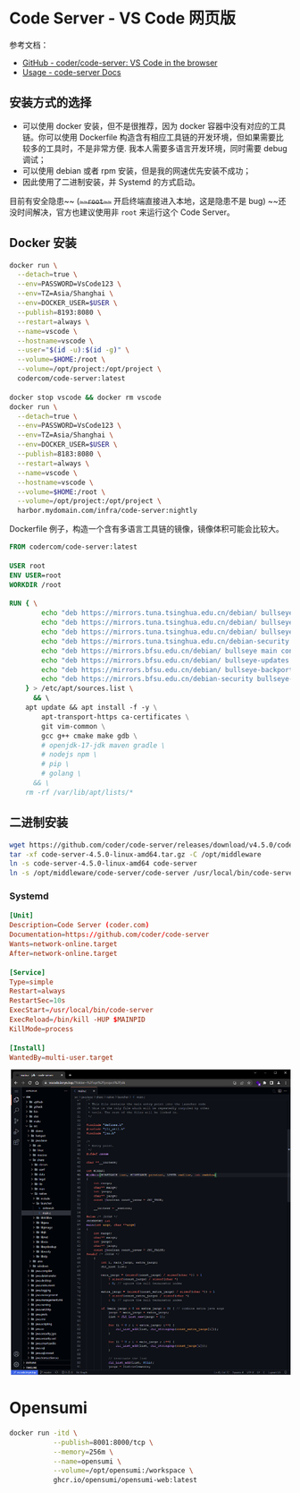 
# Code Server - VS Code 网页版
参考文档：

- [GitHub - coder/code-server: VS Code in the browser](https://github.com/coder/code-server)
- [Usage - code-server Docs](https://coder.com/docs/code-server/latest/guide)

## 安装方式的选择

- 可以使用 docker 安装，但不是很推荐，因为 docker 容器中没有对应的工具链。你可以使用 Dockerfile 构造含有相应工具链的开发环境，但如果需要比较多的工具时，不是非常方便. 我本人需要多语言开发环境，同时需要 debug 调试；
- 可以使用 debian 或者 rpm 安装，但是我的网速优先安装不成功；
- 因此使用了二进制安装，并 Systemd 的方式启动。

目前有安全隐患~~ (~~`~~root~~`~~ 开启终端直接进入本地，这是隐患不是 bug) ~~还没时间解决，官方也建议使用非 `root` 来运行这个 Code Server。

## Docker 安装
```bash
docker run \
  --detach=true \
  --env=PASSWORD=VsCode123 \
  --env=TZ=Asia/Shanghai \
  --env=DOCKER_USER=$USER \
  --publish=8193:8080 \
  --restart=always \
  --name=vscode \
  --hostname=vscode \
  --user="$(id -u):$(id -g)" \
  --volume=$HOME:/root \
  --volume=/opt/project:/opt/project \
  codercom/code-server:latest

docker stop vscode && docker rm vscode
docker run \
  --detach=true \
  --env=PASSWORD=VsCode123 \
  --env=TZ=Asia/Shanghai \
  --env=DOCKER_USER=$USER \
  --publish=8183:8080 \
  --restart=always \
  --name=vscode \
  --hostname=vscode \
  --volume=$HOME:/root \
  --volume=/opt/project:/opt/project \
  harbor.mydomain.com/infra/code-server:nightly
```
Dockerfile 例子，构造一个含有多语言工具链的镜像，镜像体积可能会比较大。
```dockerfile
FROM codercom/code-server:latest

USER root
ENV USER=root
WORKDIR /root

RUN { \
        echo "deb https://mirrors.tuna.tsinghua.edu.cn/debian/ bullseye main contrib non-free"; \
        echo "deb https://mirrors.tuna.tsinghua.edu.cn/debian/ bullseye-updates main contrib non-free"; \
        echo "deb https://mirrors.tuna.tsinghua.edu.cn/debian/ bullseye-backports main contrib non-free"; \
        echo "deb https://mirrors.tuna.tsinghua.edu.cn/debian-security bullseye-security main contrib non-free"; \
        echo "deb https://mirrors.bfsu.edu.cn/debian/ bullseye main contrib non-free"; \
        echo "deb https://mirrors.bfsu.edu.cn/debian/ bullseye-updates main contrib non-free"; \
        echo "deb https://mirrors.bfsu.edu.cn/debian/ bullseye-backports main contrib non-free"; \
        echo "deb https://mirrors.bfsu.edu.cn/debian-security bullseye-security main contrib non-free"; \
    } > /etc/apt/sources.list \
      && \ 
    apt update && apt install -f -y \
        apt-transport-https ca-certificates \
        git vim-common \
        gcc g++ cmake make gdb \
        # openjdk-17-jdk maven gradle \
        # nodejs npm \
        # pip \
        # golang \
      && \
    rm -rf /var/lib/apt/lists/*

```

## 二进制安装
```bash
wget https://github.com/coder/code-server/releases/download/v4.5.0/code-server-4.5.0-linux-amd64.tar.gz
tar -xf code-server-4.5.0-linux-amd64.tar.gz -C /opt/middleware
ln -s code-server-4.5.0-linux-amd64 code-server
ln -s /opt/middleware/code-server/code-server /usr/local/bin/code-server
```

### Systemd
```toml
[Unit]
Description=Code Server (coder.com)
Documentation=https://github.com/coder/code-server
Wants=network-online.target
After=network-online.target

[Service]
Type=simple
Restart=always
RestartSec=10s
ExecStart=/usr/local/bin/code-server
ExecReload=/bin/kill -HUP $MAINPID
KillMode=process

[Install]
WantedBy=multi-user.target
```
![image.png](./../assets/1655637697308-ce727a7b-22cf-4ee1-9105-f0ed83a12435.png)

# Opensumi
```bash
docker run -itd \
           --publish=8001:8000/tcp \
           --memory=256m \
           --name=opensumi \
           --volume=/opt/opensumi:/workspace \
           ghcr.io/opensumi/opensumi-web:latest
```
